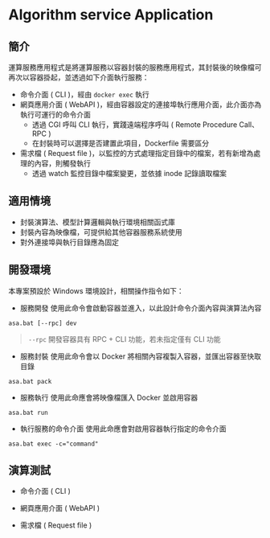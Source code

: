 # Algorithm service Application

## 簡介

運算服務應用程式是將運算服務以容器封裝的服務應用程式，其封裝後的映像檔可再次以容器掛起，並透過如下介面執行服務：

+ 命令介面 ( CLI )，經由 ```docker exec``` 執行
+ 網頁應用介面 ( WebAPI )，經由容器設定的連接埠執行應用介面，此介面亦為執行可運行的命令介面
    - 透過 CGI 呼叫 CLI 執行，實踐遠端程序呼叫 ( Remote Procedure Call、RPC )
    - 在封裝時可以選擇是否建置此項目，Dockerfile 需要區分
+ 需求檔 ( Request file )，以監控的方式處理指定目錄中的檔案，若有新增為處理的內容，則觸發執行
    - 透過 watch 監控目錄中檔案變更，並依據 inode 記錄讀取檔案

## 適用情境

+ 封裝演算法、模型計算邏輯與執行環境相關函式庫
+ 封裝內容為映像檔，可提供給其他容器服務系統使用
+ 對外連接埠與執行目錄應為固定

## 開發環境

本專案預設於 Windows 環境設計，相關操作指令如下：

+ 服務開發
使用此命令會啟動容器並進入，以此設計命令介面內容與演算法內容

```
asa.bat [--rpc] dev
```
> ```--rpc``` 開發容器具有 RPC + CLI 功能，若未指定僅有 CLI 功能

+ 服務封裝
使用此命令會以 Docker 將相關內容複製入容器，並匯出容器至快取目錄

```
asa.bat pack
```

+ 服務執行
使用此命應會將映像檔匯入 Docker 並啟用容器

```
asa.bat run
```

+ 執行服務的命令介面
使用此命應會對啟用容器執行指定的命令介面

```
asa.bat exec -c="command"
```

## 演算測試

+ 命令介面 ( CLI )

+ 網頁應用介面 ( WebAPI )

+ 需求檔 ( Request file )
